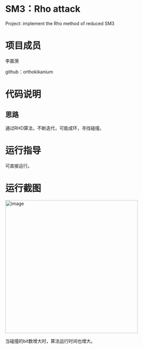 # SM3：Rho attack

Project: implement the Rho method of reduced SM3

#  项目成员

李晨漪

github：orthokikanium
# 代码说明
## 思路
通过RHO算法，不断迭代，可能成环，寻找碰撞。
# 运行指导
可直接运行。

# 运行截图


<img width="416" alt="image" src="https://user-images.githubusercontent.com/91087648/181790055-6e0431fe-e464-4420-8581-5c18f3d408dc.png">

当碰撞的bit数增大时，算法运行时间也增大。



